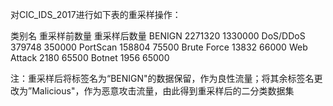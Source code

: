 对CIC_IDS_2017进行如下表的重采样操作：


类别名   	重采样前数量	重采样后数量
BENIGN	2271320	1330000
DoS/DDoS	379748	350000
PortScan	158804	75500
Brute Force	13832 	66000
Web Attack	2180	      65500
Botnet	1956	      65000


注：重采样后将标签名为“BENIGN"的数据保留，作为良性流量；将其余标签名更改为”Malicious"，作为恶意攻击流量，由此得到重采样后的二分类数据集
